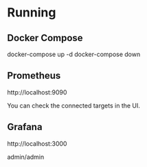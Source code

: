 
# Running

## Docker Compose

docker-compose up -d
docker-compose down

## Prometheus

http://localhost:9090

You can check the connected targets in the UI.

## Grafana

http://localhost:3000

admin/admin